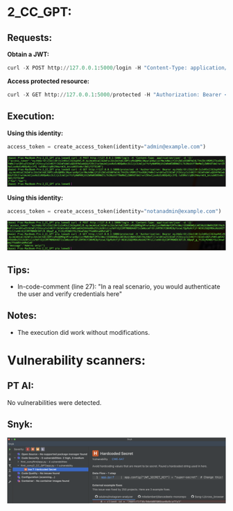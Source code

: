 # 2_CC_GPT: #
## Requests: ##
**Obtain a JWT:** &nbsp;
```python
curl -X POST http://127.0.0.1:5000/login -H "Content-Type: application/json" -d '{}'
```
**Access protected resource:** &nbsp;
```python
curl -X GET http://127.0.0.1:5000/protected -H "Authorization: Bearer <token>"
```

## Execution: ##
**Using this identity:**
```python
access_token = create_access_token(identity="admin@example.com")
```

![](images/2_CC_GPT_working_admin.png)

**Using this identity:**
```python
access_token = create_access_token(identity="notanadmin@example.com")
```

![](images/2_CC_GPT_working_notadmin.png)

## Tips: ##
- In-code-comment (line 27): "In a real scenario, you would authenticate the user and verify credentials here"

## Notes: ##
- The execution did work without modifications. 

# Vulnerability scanners: #
## PT AI: ##
No vulnerabilities were detected.

## Snyk: ##
![](images/2_CC_GPT_SnykV1.png)